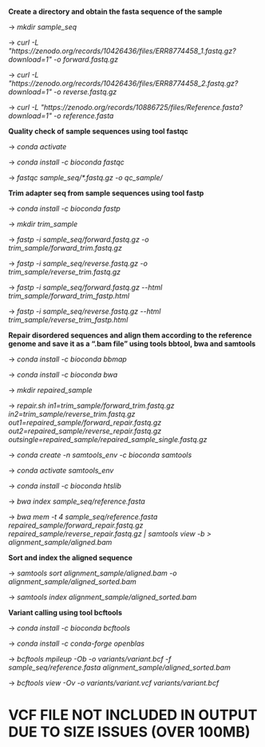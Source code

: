 <!--StartFragment-->

**Create a directory and obtain the fasta sequence of the sample**

-> *mkdir sample\_seq*

-> *curl -L "https\://zenodo.org/records/10426436/files/ERR8774458\_1.fastq.gz?download=1" -o forward.fastq.gz*

-> *curl -L "https\://zenodo.org/records/10426436/files/ERR8774458\_2.fastq.gz?download=1" -o reverse.fastq.gz*

-> *curl -L "https\://zenodo.org/records/10886725/files/Reference.fasta?download=1" -o reference.fasta*

**Quality check of sample sequences using tool fastqc**

-> _conda activate_

-> _conda install -c bioconda fastqc_

-> _fastqc sample\_seq/\*.fastq.gz -o qc\_sample/_

**Trim adapter seq from sample sequences using tool fastp**

-> _conda install -c bioconda fastp_

-> _mkdir trim\_sample_

-> _fastp -i sample\_seq/forward.fastq.gz -o trim\_sample/forward\_trim.fastq.gz_

-> _fastp -i sample\_seq/reverse.fastq.gz -o trim\_sample/reverse\_trim.fastq.gz_

-> _fastp -i sample\_seq/forward.fastq.gz --html trim\_sample/forward\_trim\_fastp.html_

-> _fastp -i sample\_seq/reverse.fastq.gz --html trim\_sample/reverse\_trim\_fastp.html_

**Repair disordered sequences and align them according to the reference genome and save it as a “.bam file” using tools bbtool, bwa and samtools**

-> _conda install -c bioconda bbmap_

-> _conda install -c bioconda bwa_

-> _mkdir repaired\_sample_

-> _repair.sh in1=trim\_sample/forward\_trim.fastq.gz in2=trim\_sample/reverse\_trim.fastq.gz out1=repaired\_sample/forward\_repair.fastq.gz out2=repaired\_sample/reverse\_repair.fastq.gz outsingle=repaired\_sample/repaired\_sample\_single.fastq.gz_

-> _conda create -n samtools\_env -c bioconda samtools_

-> _conda activate samtools\_env_

-> _conda install -c bioconda htslib_

-> _bwa index sample\_seq/reference.fasta_

-> _bwa mem -t 4 sample\_seq/reference.fasta repaired\_sample/forward\_repair.fastq.gz repaired\_sample/reverse\_repair.fastq.gz | samtools view -b > alignment\_sample/aligned.bam_

**Sort and index the aligned sequence**

-> _samtools sort alignment\_sample/aligned.bam -o alignment\_sample/aligned\_sorted.bam_

-> _samtools index alignment\_sample/aligned\_sorted.bam_

**Variant calling using tool bcftools**

-> _conda install -c bioconda bcftools_

-> _conda install -c conda-forge openblas_

-> _bcftools mpileup -Ob -o variants/variant.bcf -f sample\_seq/reference.fasta alignment\_sample/aligned\_sorted.bam_

-> _bcftools view -Ov -o variants/variant.vcf variants/variant.bcf_

# VCF FILE NOT INCLUDED IN OUTPUT DUE TO SIZE ISSUES (OVER 100MB)
<!--EndFragment-->
